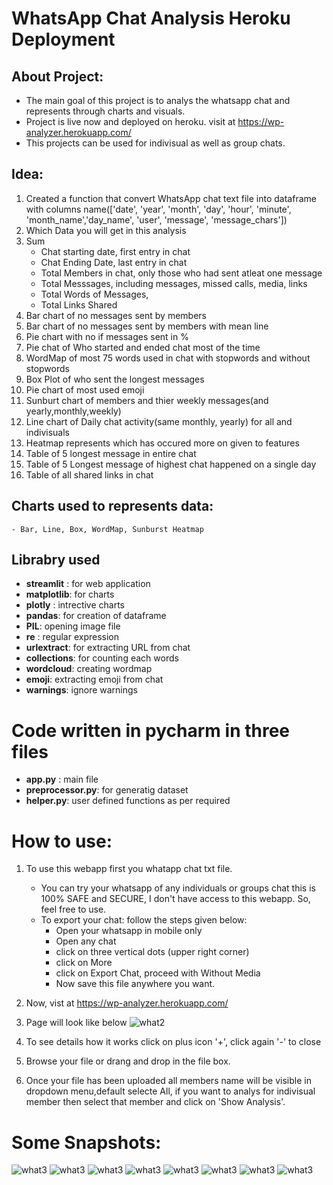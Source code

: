 # WhatsApp Chat Analysis Heroku Deployment




## About Project:
- The main goal of this project is to analys the whatsapp chat and represents through charts and visuals.
- Project is live now and deployed on heroku. visit at https://wp-analyzer.herokuapp.com/
- This projects can be used for indivisual as well as group chats.
​
## Idea:
1. Created a function that convert WhatsApp chat text file into dataframe with columns name(['date', 'year', 'month', 'day', 'hour', 'minute', 'month_name','day_name', 'user', 'message', 'message_chars'])
​
2. Which Data you will get in this analysis
1. Sum
    - Chat starting date, first entry in chat
    - Chat Ending Date, last entry in chat
    - Total Members in chat, only those who had sent atleat one message
    - Total Messsages, including messages, missed calls, media, links
    - Total Words of Messages, 
    - Total Links Shared
2. Bar chart of no messages sent by members
3. Bar chart of no messages sent by members with mean line
4. Pie chart with no if messages sent in %
5. Pie chat of Who started and ended chat most of the time
6. WordMap of most 75 words used in chat with stopwords and without stopwords
7. Box Plot of who sent the longest messages
8. Pie chart of most used emoji
9. Sunburt chart of members and thier weekly messages(and yearly,monthly,weekly)
10. Line chart of Daily chat activity(same monthly, yearly) for all and indivisuals
11. Heatmap represents which has occured more on given to features
12. Table of 5 longest message in entire chat
13. Table of 5 Longest message of highest chat happened on a single day
14. Table of all shared links in chat
    
## Charts used to represents data:
    - Bar, Line, Box, WordMap, Sunburst Heatmap
    
## Librabry used
   - **streamlit** : for web application
   - **matplotlib**: for charts 
   - **plotly** : intrective charts
   - **pandas**: for creation of dataframe
   - **PIL**: opening image file 
   - **re** : regular expression
   - **urlextract**: for extracting URL from chat
   - **collections**: for counting each words
   - **wordcloud**: creating wordmap
   - **emoji**: extracting emoji from chat
   - **warnings**: ignore warnings
​
# Code written in pycharm in three files
- **app.py** : main file
- **preprocessor.py**: for generatig dataset
- **helper.py**: user defined functions as per required
​
# How to use:
1. To use this webapp first you whatapp chat txt file.
    - You can try your whatsapp of any individuals or groups chat this is 100% SAFE and SECURE, I don't have access to this webapp. So, feel free to use.
    - To export your chat: follow the steps given below:
        - Open your whatsapp in mobile only
        - Open any chat
        - click on three vertical dots (upper right corner)
        - click on More
        - click on Export Chat, proceed with Without Media
        - Now save this file anywhere you want.
        
2. Now, vist at https://wp-analyzer.herokuapp.com/
3. Page will look like below
![what2](https://github.com/enessoztrk/WhatsApp_Chat_Analysis_Heroku_Deployment/blob/main/img/1.png?raw=true)
4. To see details how it works click on plus icon '+', click again '-' to close
5. Browse your file or drang and drop in the file box.
6. Once your file has been uploaded all members name will be visible in dropdown menu,default selecte All, if you want to analys for indivisual member then select that member and click on 'Show Analysis'.


# Some Snapshots:
![what3](https://github.com/enessoztrk/WhatsApp_Chat_Analysis_Heroku_Deployment/blob/main/img/2.png?raw=true)
![what3](https://github.com/enessoztrk/WhatsApp_Chat_Analysis_Heroku_Deployment/blob/main/img/3.png?raw=true)
![what3](https://github.com/enessoztrk/WhatsApp_Chat_Analysis_Heroku_Deployment/blob/main/img/4.png?raw=true)
![what3](https://github.com/enessoztrk/WhatsApp_Chat_Analysis_Heroku_Deployment/blob/main/img/5.png?raw=true)
![what3](https://github.com/enessoztrk/WhatsApp_Chat_Analysis_Heroku_Deployment/blob/main/img/6.png?raw=true)
![what3](https://github.com/enessoztrk/WhatsApp_Chat_Analysis_Heroku_Deployment/blob/main/img/7.png?raw=true)
![what3](https://github.com/enessoztrk/WhatsApp_Chat_Analysis_Heroku_Deployment/blob/main/img/8.png?raw=true)
![what3](https://github.com/enessoztrk/WhatsApp_Chat_Analysis_Heroku_Deployment/blob/main/img/9.png?raw=true)
